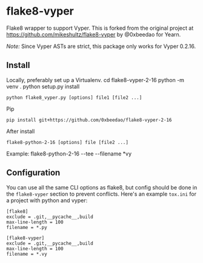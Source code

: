 # flake8-vyper

Flake8 wrapper to support Vyper.  This is forked from the original project at https://github.com/mikeshultz/flake8-vyper by @0xbeedao for Yearn.

*Note:* Since Vyper ASTs are strict, this package only works for Vyper 0.2.16.

## Install

Locally, preferably set up a Virtualenv.
    cd flake8-vyper-2-16
    python -m venv .
    python setup.py install
    
    python flake8_vyper.py [options] file1 [file2 ...]

Pip

    pip install git+https://github.com/0xbeedao/flake8-vyper-2-16

After install

    flake8-python-2-16 [options] file [file2 ...]

Example:
    flake8-python-2-16 --tee --filename *vy

## Configuration

You can use all the same CLI options as flake8, but config should be done in the `flake8-vyper`
section to prevent conflicts.  Here's an example `tox.ini` for a project with python and vyper:

    [flake8]
    exclude = .git,__pycache__,build
    max-line-length = 100
    filename = *.py

    [flake8-vyper]
    exclude = .git,__pycache__,build
    max-line-length = 100
    filename = *.vy
